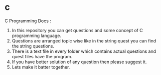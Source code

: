 # c
C Programming Docs : 
1. In this repository you can get questions and some concept of C programming language.
2. Questions are arranged topic wise like in the string quest you can find the string questions.
3. There is a text file in every folder which contains actual questions and quest files have the program.
4. If you have better solution of any question then please suggest it.
5. Lets make it batter together.
